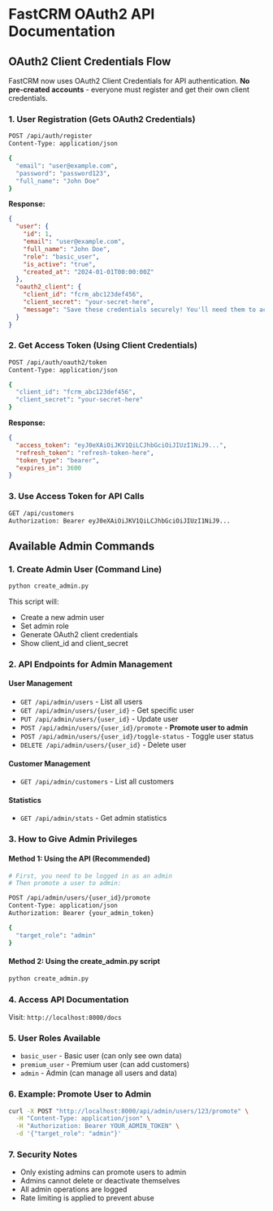 # FastCRM OAuth2 API Documentation

## OAuth2 Client Credentials Flow

FastCRM now uses OAuth2 Client Credentials for API authentication. **No pre-created accounts** - everyone must register and get their own client credentials.

### 1. User Registration (Gets OAuth2 Credentials)
```bash
POST /api/auth/register
Content-Type: application/json

{
  "email": "user@example.com",
  "password": "password123",
  "full_name": "John Doe"
}
```

**Response:**
```json
{
  "user": {
    "id": 1,
    "email": "user@example.com",
    "full_name": "John Doe",
    "role": "basic_user",
    "is_active": "true",
    "created_at": "2024-01-01T00:00:00Z"
  },
  "oauth2_client": {
    "client_id": "fcrm_abc123def456",
    "client_secret": "your-secret-here",
    "message": "Save these credentials securely! You'll need them to access the API."
  }
}
```

### 2. Get Access Token (Using Client Credentials)
```bash
POST /api/auth/oauth2/token
Content-Type: application/json

{
  "client_id": "fcrm_abc123def456",
  "client_secret": "your-secret-here"
}
```

**Response:**
```json
{
  "access_token": "eyJ0eXAiOiJKV1QiLCJhbGciOiJIUzI1NiJ9...",
  "refresh_token": "refresh-token-here",
  "token_type": "bearer",
  "expires_in": 3600
}
```

### 3. Use Access Token for API Calls
```bash
GET /api/customers
Authorization: Bearer eyJ0eXAiOiJKV1QiLCJhbGciOiJIUzI1NiJ9...
```

## Available Admin Commands

### 1. Create Admin User (Command Line)
```bash
python create_admin.py
```
This script will:
- Create a new admin user
- Set admin role
- Generate OAuth2 client credentials
- Show client_id and client_secret

### 2. API Endpoints for Admin Management

#### User Management
- `GET /api/admin/users` - List all users
- `GET /api/admin/users/{user_id}` - Get specific user
- `PUT /api/admin/users/{user_id}` - Update user
- `POST /api/admin/users/{user_id}/promote` - **Promote user to admin**
- `POST /api/admin/users/{user_id}/toggle-status` - Toggle user status
- `DELETE /api/admin/users/{user_id}` - Delete user

#### Customer Management
- `GET /api/admin/customers` - List all customers

#### Statistics
- `GET /api/admin/stats` - Get admin statistics

### 3. How to Give Admin Privileges

#### Method 1: Using the API (Recommended)
```bash
# First, you need to be logged in as an admin
# Then promote a user to admin:

POST /api/admin/users/{user_id}/promote
Content-Type: application/json
Authorization: Bearer {your_admin_token}

{
  "target_role": "admin"
}
```

#### Method 2: Using the create_admin.py script
```bash
python create_admin.py
```

### 4. Access API Documentation
Visit: `http://localhost:8000/docs`

### 5. User Roles Available
- `basic_user` - Basic user (can only see own data)
- `premium_user` - Premium user (can add customers)
- `admin` - Admin (can manage all users and data)

### 6. Example: Promote User to Admin
```bash
curl -X POST "http://localhost:8000/api/admin/users/123/promote" \
  -H "Content-Type: application/json" \
  -H "Authorization: Bearer YOUR_ADMIN_TOKEN" \
  -d '{"target_role": "admin"}'
```

### 7. Security Notes
- Only existing admins can promote users to admin
- Admins cannot delete or deactivate themselves
- All admin operations are logged
- Rate limiting is applied to prevent abuse
